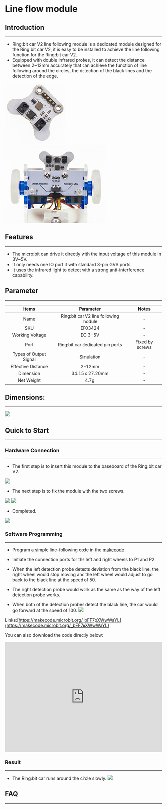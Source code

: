 # Line flow module

## Introduction
---
- Ring:bit car V2 line following module is a dedicated module designed for the Ring:bit car V2, it is easy to be installed to achieve the line following function for the Ring:bit car V2. 
- Equipped with double infrared probes, it can detect the distance between 2~12mm accurately that can achieve the function of line following around the circles, the detection of the black lines and the detection of the edge.

 ![](https://raw.githubusercontent.com/elecfreaks/learn-cn/master/microbitKit/ring_bit_v2/images/ring_bit_v2_line_01.jpg) ![](https://raw.githubusercontent.com/elecfreaks/learn-cn/master/microbitKit/ring_bit_v2/images/ring_bit_v2_line_02.jpg)

## Features
---
- The micro:bit can drive it directly with the input voltage of this module in 3V~5V.
- It only needs one IO port it with standard 3-pin GVS ports.
- It uses the infrared light to detect with a strong anti-interference capability.

## Parameter
---

 Items | Parameter | Notes 
 :-: | :-: |:-:
 Name |Ring:bit car V2 line following module|-
 SKU|EF03424|-
 Working Voltage |DC 3-5V|-
 Port |Ring:bit car dedicated pin ports|Fixed by screws
 Types of Output Signal |Simulation|-
 Effective Distance |2~12mm|-
 Dimension |34.15 x 27.20mm|-
 Net Weight |4.7g|-


## Dimensions:
---

 ![](https://raw.githubusercontent.com/elecfreaks/learn-cn/master/microbitKit/ring_bit_v2/images/ring_bit_v2_line_03.png)


## Quick to Start
---
### Hardware Connection  
---
- The first step is to insert this module to the baseboard of the Ring:bit car V2.

 ![](https://raw.githubusercontent.com/elecfreaks/learn-cn/master/microbitKit/ring_bit_v2/images/ring_bit_v2_line_04.gif)

- The next step is to fix the module with the two screws.

![](https://raw.githubusercontent.com/elecfreaks/learn-cn/master/microbitKit/ring_bit_v2/images/ring_bit_v2_line_05.gif) ![](https://raw.githubusercontent.com/elecfreaks/learn-cn/master/microbitKit/ring_bit_v2/images/ring_bit_v2_line_06.gif)

- Completed.

![](https://raw.githubusercontent.com/elecfreaks/learn-cn/master/microbitKit/ring_bit_v2/images/ring_bit_v2_line_07.jpg)

### Software Programming  
---

- Program a simple line-following code in the [makecode](https://makecode.microbit.org/) .

- Initiate the connection ports for the left and right wheels to P1 and P2.

- When the left detection probe detects deviation from the black line, the right wheel would stop moving and the left wheel would adjust to go back to the black line at the speed of 50.

- The right detection probe would work as the same as the way of the left detection probe works.

- When both of the detection probes detect the black line, the car would go forward at the speed of 100.
![](https://raw.githubusercontent.com/elecfreaks/learn-cn/master/microbitKit/ring_bit_v2/images/ring_bit_v2_line_08.png)

 Links:[https://makecode.microbit.org/_bFF7pXWwWaYL](https://makecode.microbit.org/_bFF7pXWwWaYL)

You can also download the code directly below:

 <div style="position:relative;height:0;padding-bottom:70%;overflow:hidden;"><iframe style="position:absolute;top:0;left:0;width:100%;height:100%;" src="https://makecode.microbit.org/#pub:_Jh2RVDMRwDz1" frameborder="0" sandbox="allow-popups allow-forms allow-scripts allow-same-origin"></iframe></div>

### Result
---
- The Ring:bit car runs around the circle slowly.
![](https://raw.githubusercontent.com/elecfreaks/learn-cn/master/microbitKit/ring_bit_v2/images/ring_bit_v2_line_09.gif)

## FAQ
---
